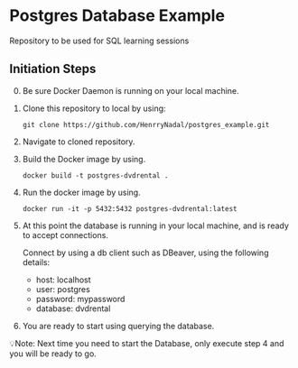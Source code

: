 # Postgres Database Example

Repository to be used for SQL learning sessions

## Initiation Steps

0. Be sure Docker Daemon is running on your local machine.

1. Clone this repository to local by using:
    
    `git clone https://github.com/HenrryNadal/postgres_example.git`
    
2. Navigate to cloned repository.

3. Build the Docker image by using.
    
    `docker build -t postgres-dvdrental .`
    
4. Run the docker image by using.
    
    `docker run -it -p 5432:5432 postgres-dvdrental:latest`
    
5. At this point the database is running in your local machine, and is ready to accept connections.
    
    Connect by using a db client such as DBeaver, using the following details:
    
    - host: localhost
    - user: postgres
    - password: mypassword
    - database: dvdrental

6. You are ready to start using querying the database.

💡Note: Next time you need to start the Database, only execute step 4 and you will be ready to go.